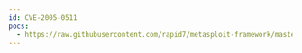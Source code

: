 ```yaml
---
id: CVE-2005-0511
pocs:
  - https://raw.githubusercontent.com/rapid7/metasploit-framework/master/modules/exploits/unix/webapp/php_vbulletin_template.rb
---
```

